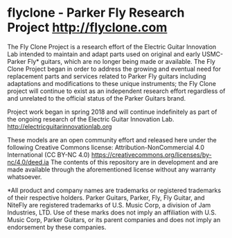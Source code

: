 # flyclone - Parker Fly Research Project http://flyclone.com
The Fly Clone Project is a research effort of the Electric Guitar Innovation Lab intended to maintain and adapt parts used on original and early USMC-Parker Fly* guitars, which are no longer being made or available. ‪The Fly Clone Project began in order to address the growing and eventual need for replacement parts and services related to Parker Fly guitars including adaptations and modifications to these unique instruments;‬ the Fly Clone project will continue to exist as an independent research effort regardless of and unrelated to the official status of the Parker Guitars brand.

Project work began in spring 2018 and will continue indefinitely as part of the ongoing research of the Electric Guitar Innovation Lab. http://electricguitarinnovationlab.org 

These models are an open community effort and released here under the following Creative Commons license: Attribution-NonCommercial 4.0 International (CC BY-NC 4.0) 
https://creativecommons.org/licenses/by-nc/4.0/deed.ia 
The contents of this repository are in development and are made available through the aforementioned license without any warranty whatsoever. 

*All product and company names are trademarks or registered trademarks of their respective holders. Parker Guitars, Parker, Fly, Fly Guitar, and NiteFly are registered trademarks of U.S. Music Corp, a division of Jam Industries, LTD. Use of these marks does not imply an affiliation with U.S. Music Corp, Parker Guitars, or its parent companies and does not imply an endorsement by these companies.
